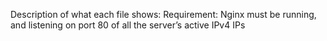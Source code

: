 Description of what each file shows:
Requirement: Nginx must be running, and listening on port 80 of all the server’s active IPv4 IPs
